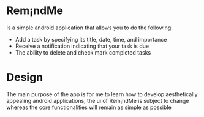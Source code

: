 # Rem¡ndMe
Is a simple android application that allows you to do the following:
* Add a task by specifying its title, date, time, and importance
* Receive a notification indicating that your task is due
* The ability to delete and check mark completed tasks

# Design 
The main purpose of the app is for me to learn how to develop aesthetically appealing android applications, the ui of Rem¡ndMe is subject to change whereas the core functionalities will remain  as simple as possible
